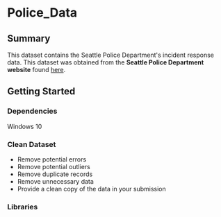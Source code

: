 # Police_Data

## Summary
This dataset contains the Seattle Police Department's incident response data. This dataset was obtained from the **Seattle Police Department website** found [here](https://data.seattle.gov/Public-Safety/Seattle-Police-Department-911-Incident-Response/3k2p-39jp).

## Getting Started
### Dependencies
Windows 10

### Clean Dataset
- Remove potential errors
- Remove potential outliers
- Remove duplicate records
- Remove unnecessary data
- Provide a clean copy of the data in your submission

### Libraries

